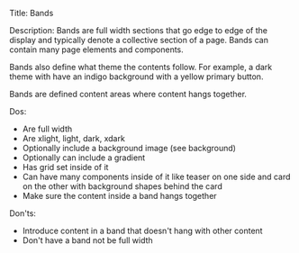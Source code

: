 Title: Bands

Description:
Bands are full width sections that go edge to edge of the display and typically denote a collective section of a page. Bands can contain many page elements and components.

Bands also define what theme the contents follow. For example, a dark theme with have an indigo background with a yellow primary button. 

Bands are defined content areas where content hangs together. 

Dos:
* Are full width
* Are xlight, light, dark, xdark
* Optionally include a background image (see background) 
* Optionally can include a gradient
* Has grid set inside of it
* Can have many components inside of it like teaser on one side and card on the other with background shapes behind the card
* Make sure the content inside a band hangs together

Don'ts:
* Introduce content in a band that doesn't hang with other content
* Don't have a band not be full width
